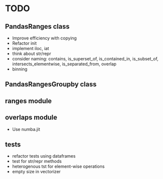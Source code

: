# TODO

## PandasRanges class

* Improve efficiency with copying
* Refactor init
* implement iloc, iat
* think about str/repr
* consider naming: contains, is_superset_of, is_contained_in, is_subset_of, intersects_elementwise, is_separated_from, overlap
* binning

## PandasRangesGroupby class

## ranges module

## overlaps module

* Use numba.jit

## tests

* refactor tests using dataframes
* test for str/repr methods
* heterogenous tst for element-wise operations
* empty size in vectorizer